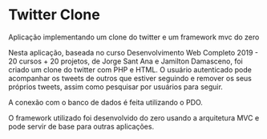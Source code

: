 # Twitter Clone
Aplicação implementando um clone do twitter e um framework mvc do zero

Nesta aplicação, baseada no curso Desenvolvimento Web Completo 2019 - 20 cursos + 20 projetos, de Jorge Sant Ana e Jamilton Damasceno, 
foi criado um clone do twitter com PHP e HTML.
O usuário autenticado pode acompanhar os tweets de outros que estiver seguindo e remover os seus próprios tweets, assim como pesquisar por
usuários para seguir.

A conexão com o banco de dados é feita utilizando o PDO.

O framework utilizado foi desenvolvido do zero usando a arquitetura MVC e pode servir de base para outras aplicações.
